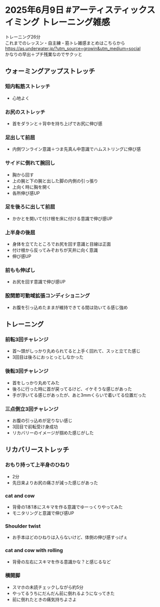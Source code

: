 # 2025年6月9日 #アーティスティックスイミング トレーニング雑感
トレーニング26分  
これまでのレッスン・自主練・筋トレ雑感まとめはこちらから  
https://as.underwater.jp/?utm_source=growin&utm_medium=social  
かなりの早出＋プチ残業なのでサクッと  
## ウォーミングアップストレッチ
### 短内転筋ストレッチ
- 心地よく
### お尻のストレッチ
- 首をダランと＋背中を持ち上げでお尻に伸び感
### 足出して前屈
- 内側ワンライン意識＋つま先真ん中意識でハムストリングに伸び感
### サイドに倒れて腕回し
- 胸から回す
- 上の腕と下の腕と出した脚の内側の引っ張り
- 上向く時に胸を開く
- 各所伸び感UP
### 足を後ろに出して前屈
- かかとを開いて付け根を床に付ける意識で伸び感UP
### 上半身の後屈
- 身体を立てたところでお尻を回す意識と目線は正面
- 付け根から反ってみぞおちが天井に向く意識
- 伸び感UP
### 前もも伸ばし
- お尻を回す意識で伸び感UP
### 股関節可動域拡張コンディショニング
- お腹を引っ込めたままが維持できてる間は効いてる感じ強め
## トレーニング
### 前転3回チャレンジ
- 首～頭がしっかり丸められてると上手く回れて、スッと立てた感じ
- 3回目は後ろにおっとっとしなかった
### 後転3回チャレンジ
- 首をしっかり丸めてみた
- 後ろに行った時に首が戻ってるけど、イケそうな感じがあった
- 手が浮いてる感じがあったが、あと3mmくらいで着いてる位置だった
### 三点倒立3回チャレンジ
- お腹の引っ込めが足りない感じ
- 3回目で前転受け身成功
- リカバリーのイメージが掴めた感じがした
## リカバリーストレッチ
### おもり持って上半身のひねり
- 2分
- 先日来よりお尻の痛さが減った感じがあった
### cat and cow
- 背骨の1本1本にスキマを作る意識でゆーっくりやってみた
- モニタリングと意識で伸び感UP
### Shoulder twist
- お手本ほどのひねりは入らないけど、体側の伸び感すっげぇ
### cat and cow with rolling
- 背骨の左右にスキマを作る意識かな？と感じるなど
### 横開脚
- スマホの未読チェックしながら約5分
- やってるうちにだんだん前に倒れるようになってきた
- 前に倒れたときの痛気持ちよさよ